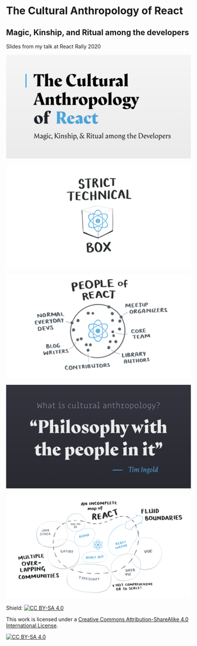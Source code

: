 # The Cultural Anthropology of React
## Magic, Kinship, and Ritual among the developers

Slides from my talk at React Rally 2020

![](slides/ReactRally2020-Draft1.001.png)

![](slides/ReactRally2020-Draft1.008.png)

![](slides/ReactRally2020-Draft1.010.png)

![](slides/ReactRally2020-Draft1.012.png)

![](slides/ReactRally2020-Draft1.015.png)

Shield: [![CC BY-SA 4.0][cc-by-sa-shield]][cc-by-sa]

This work is licensed under a
[Creative Commons Attribution-ShareAlike 4.0 International License][cc-by-sa].

[![CC BY-SA 4.0][cc-by-sa-image]][cc-by-sa]

[cc-by-sa]: http://creativecommons.org/licenses/by-sa/4.0/
[cc-by-sa-image]: https://licensebuttons.net/l/by-sa/4.0/88x31.png
[cc-by-sa-shield]: https://img.shields.io/badge/License-CC%20BY--SA%204.0-lightgrey.svg
